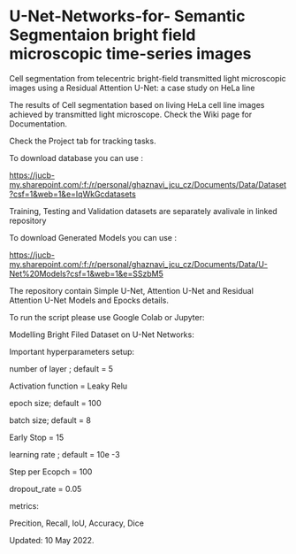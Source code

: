 # U-Net-Networks-for- Semantic Segmentaion bright field microscopic time-series images
Cell segmentation from telecentric bright-field transmitted light microscopic images using a Residual Attention U-Net:
a case study on HeLa line

The results of Cell segmentation based on living HeLa cell line images achieved by transmitted light microscope.
Check the Wiki page for Documentation.

Check the Project tab for tracking tasks.

To download database you can use :

https://jucb-my.sharepoint.com/:f:/r/personal/ghaznavi_jcu_cz/Documents/Data/Dataset?csf=1&web=1&e=IqWkGcdatasets 

Training, Testing and Validation datasets are separately avalivale in linked repository

To download Generated Models you can use :

https://jucb-my.sharepoint.com/:f:/r/personal/ghaznavi_jcu_cz/Documents/Data/U-Net%20Models?csf=1&web=1&e=SSzbM5

The repository contain Simple U-Net, Attention U-Net and Residual Attention U-Net Models and Epocks details.

To run the script please use Google Colab or Jupyter:


Modelling Bright Filed Dataset on U-Net Networks:

Important hyperparameters setup:


 number of layer ; default = 5
 
 Activation function = Leaky Relu

 epoch size; default = 100

 batch size; default = 8

 Early Stop = 15

 learning rate ; default = 10e -3
 
 Step per Ecopch = 100

 dropout_rate = 0.05


metrics:

Precition, Recall, IoU, Accuracy, Dice 


Updated: 10 May 2022.

